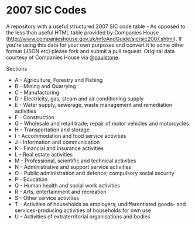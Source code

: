 2007 SIC Codes
=========

A repository with a useful structured 2007 SIC code table - As opposed to the less than useful HTML table provided by Companies House (http://www.companieshouse.gov.uk/infoAndGuide/sic/sic2007.shtml). If you're using this data for your own purposes and convert it to some other format (JSON etc) please fork and submit a pull request. Original data courtesy of Companies House via [@paulstone](http://twitter.com/paulstone).

Sections

* A - Agriculture, Forestry and Fishing
* B - Mining and Quarrying
* C - Manufacturing
* D - Electricity, gas, steam and air conditioning supply
* E - Water supply, sewerage, waste management and remediation activities
* F - Construction
* G - Wholesale and retail trade; repair of motor vehicles and motorcycles
* H - Transportation and storage
* I - Accommodation and food service activities
* J - Information and communication
* K - Financial and insurance activities
* L - Real estate activities
* M - Professional, scientific and technical activities
* N - Administrative and support service activities
* O - Public administration and defence; compulsory social security
* P - Education
* Q - Human health and social work activities
* R - Arts, entertainment and recreation
* S - Other service activities
* T - Activities of households as employers; undifferentiated goods- and services-producing activities of households for own use
* U - Activities of extraterritorial organisations and bodies    